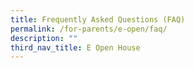 ```yaml
---
title: Frequently Asked Questions (FAQ)
permalink: /for-parents/e-open/faq/
description: ""
third_nav_title: E Open House
---
```

